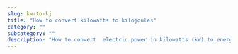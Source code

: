 ```yaml
---
slug: kw-to-kj
title: "How to convert kilowatts to kilojoules"
category: ""
subcategory: ""
description: "How to convert  electric power in kilowatts (kW) to energy in kilojoules (kJ)."
---
```


